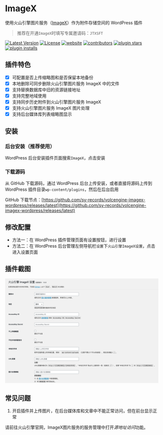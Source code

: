 # ImageX

使用火山引擎图片服务（[ImageX](https://zjsms.com/RVvQxX8/)）作为附件存储空间的 WordPress 插件

> 推荐在开通`ImageX`时填写专属邀请码：`JTXSFT`

[![Latest Version](https://img.shields.io/github/release/sy-records/volcengine-imagex-wordpress.svg)](https://github.com/sy-records/volcengine-imagex-wordpress/releases)
[![License](https://img.shields.io/github/license/sy-records/volcengine-imagex-wordpress?color=red)](LICENSE)
[![website](https://img.shields.io/badge/website-qq52o.me-blue)](https://qq52o.me)
[![contributors](https://img.shields.io/github/contributors/sy-records/volcengine-imagex-wordpress?color=blue)](https://github.com/sy-records/volcengine-imagex-wordpress/graphs/contributors)
[![plugin stars](https://img.shields.io/wordpress/plugin/stars/imagex)](https://wordpress.org/plugins/imagex/)
[![plugin installs](https://img.shields.io/wordpress/plugin/installs/imagex)](https://wordpress.org/plugins/imagex/)

## 插件特色

* [x] 可配置是否上传缩略图和是否保留本地备份
* [x] 本地删除可同步删除火山引擎图片服务 ImageX 中的文件
* [x] 支持替换数据库中旧的资源链接地址
* [x] 支持完整地域使用
* [x] 支持同步历史附件到火山引擎图片服务 ImageX
* [x] 支持火山引擎图片服务 ImageX 图片处理
* [x] 支持后台媒体库列表缩略图显示

## 安装

### 后台安装（推荐使用）

WordPress 后台安装插件页面搜索`ImageX`，点击安装

### 下载源码

从 GitHub 下载源码，通过 WordPress 后台上传安装，或者直接将源码上传到 WordPress 插件目录`wp-content/plugins`，然后在后台启用

GitHub 下载节点：[https://github.com/sy-records/volcengine-imagex-wordpress/releases/latest](https://github.com/sy-records/volcengine-imagex-wordpress/releases/latest)

## 修改配置

* 方法一：在 WordPress 插件管理页面有设置按钮，进行设置
* 方法二：在 WordPress 后台管理左侧导航栏`设置`下`火山引擎ImageX设置`，点击进入设置页面

## 插件截图

![设置页面](.wordpress-org/screenshot-1.png)

## 常见问题

1. 开启插件并上传图片，在后台媒体库和文章中不能正常访问，但在前台显示正常

请前往火山引擎官网，ImageX图片服务的服务管理中打开*源地址访问*功能。 
